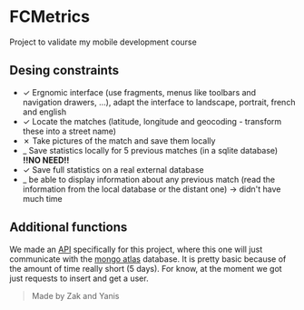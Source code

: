 # FCMetrics

Project to validate my mobile development course

## Desing constraints

- &check; Ergnomic interface (use fragments, menus like toolbars and navigation drawers, ...), adapt the interface to landscape, portrait, french and english
- &check; Locate the matches (latitude, longitude and geocoding - transform these into a street name)
- &cross; Take pictures of the match and save them locally
- _ Save statistics locally for 5 previous matches (in a sqlite database) **!!NO NEED!!**
- &check; Save full statistics on a real external database
- _ be able to display information about any previous match (read the information from the local database or the distant one) -> didn't have much time

## Additional functions

We made an [API](https://github.com/Zakichanu/Efrei-S8-Mobile-Project-FCMetrics-Model) specifically for this project, where this one will just communicate with the [mongo atlas](https://www.mongodb.com/fr-fr/pricing) database. It is pretty basic because of the amount of time really short (5 days). For know, at the moment we got just requests to insert and get a user.



> Made by Zak and Yanis
